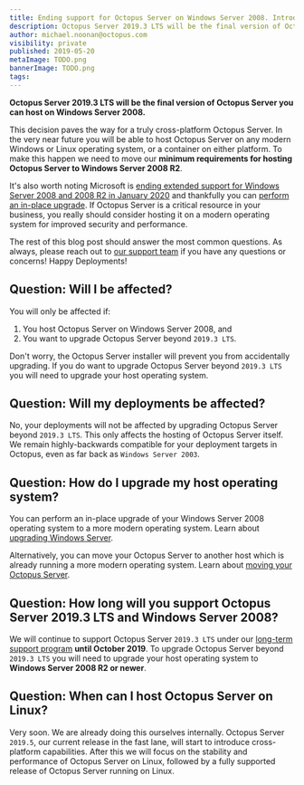 ```yaml
---
title: Ending support for Octopus Server on Windows Server 2008. Introducing Octopus Server on Linux!
description: Octopus Server 2019.3 LTS will be the final version of Octopus Server which can be hosted on Windows Server 2008. We are doing this to pave the way for a truly cross-platform Octopus Server which can be hosted on any modern Windows or Linux operating system, or in a container of your choice on those platforms.
author: michael.noonan@octopus.com
visibility: private
published: 2019-05-20
metaImage: TODO.png
bannerImage: TODO.png
tags:
---
```


**Octopus Server 2019.3 LTS will be the final version of Octopus Server you can host on Windows Server 2008.**

This decision paves the way for a truly cross-platform Octopus Server. In the very near future you will be able to host Octopus Server on any modern Windows or Linux operating system, or a container on either platform. To make this happen we need to move our **minimum requirements for hosting Octopus Server to Windows Server 2008 R2**.

It's also worth noting Microsoft is [ending extended support for Windows Server 2008 and 2008 R2 in January 2020](https://docs.microsoft.com/en-us/windows-server/get-started/installation-and-upgrade) and thankfully you can [perform an in-place upgrade](https://docs.microsoft.com/en-us/windows-server/get-started/installation-and-upgrade). If Octopus Server is a critical resource in your business, you really should consider hosting it on a modern operating system for improved security and performance.

The rest of this blog post should answer the most common questions. As always, please reach out to [our support team](https://octopus.com/support) if you have any questions or concerns!
Happy Deployments!

## Question: Will I be affected?

You will only be affected if:

1. You host Octopus Server on Windows Server 2008, and
2. You want to upgrade Octopus Server beyond `2019.3 LTS`.

Don't worry, the Octopus Server installer will prevent you from accidentally upgrading. If you do want to upgrade Octopus Server beyond `2019.3 LTS` you will need to upgrade your host operating system.

## Question: Will my deployments be affected?

No, your deployments will not be affected by upgrading Octopus Server beyond `2019.3 LTS`. This only affects the hosting of Octopus Server itself. We remain highly-backwards compatible for your deployment targets in Octopus, even as far back as `Windows Server 2003`.

## Question: How do I upgrade my host operating system?

You can perform an in-place upgrade of your Windows Server 2008 operating system to a more modern operating system. Learn about [upgrading Windows Server](https://docs.microsoft.com/en-us/windows-server/get-started/installation-and-upgrade#upgrading-from-windows-server-2008-r2-or-windows-server-2008).

Alternatively, you can move your Octopus Server to another host which is already running a more modern operating system. Learn about [moving your Octopus Server](https://octopus.com/docs/administration/managing-infrastructure/moving-your-octopus).

## Question: How long will you support Octopus Server 2019.3 LTS and Windows Server 2008?

We will continue to support Octopus Server `2019.3 LTS` under our [long-term support program](https://octopus.com/docs/administration/upgrading/long-term-support) **until October 2019**. To upgrade Octopus Server beyond `2019.3 LTS` you will need to upgrade your host operating system to **Windows Server 2008 R2 or newer**.

## Question: When can I host Octopus Server on Linux?

Very soon. We are already doing this ourselves internally. Octopus Server `2019.5`, our current release in the fast lane, will start to introduce cross-platform capabilities. After this we will focus on the stability and performance of Octopus Server on Linux, followed by a fully supported release of Octopus Server running on Linux.